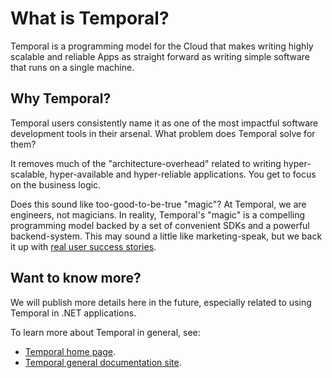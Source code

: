 # What is Temporal?

Temporal is a programming model for the Cloud that makes writing highly scalable and reliable Apps as straight forward as writing simple software that runs on a single machine.

## Why Temporal?

Temporal users consistently name it as one of the most impactful software development tools in their arsenal. What problem does Temporal solve for them?

It removes much of the "architecture-overhead" related to writing hyper-scalable, hyper-available and hyper-reliable applications. You get to focus on the business logic.

Does this sound like too-good-to-be-true "magic"? At Temporal, we are engineers, not magicians. In reality, Temporal's "magic" is a compelling programming model backed by a set of convenient SDKs and a powerful backend-system. This may sound a little like marketing-speak, but we back it up with [real user success stories](https://temporal.io/use-cases).

## Want to know more?

We will publish more details here in the future, especially related to using Temporal in .NET applications.

To learn more about Temporal in general, see:
* [Temporal home page](https://temporal.io/).
* [Temporal general documentation site](https://docs.temporal.io/).